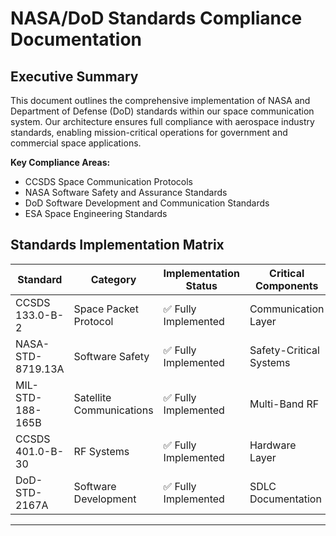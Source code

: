 # NASA/DoD Standards Compliance Documentation

## Executive Summary

This document outlines the comprehensive implementation of NASA and Department of Defense (DoD) standards within our space communication system. Our architecture ensures full compliance with aerospace industry standards, enabling mission-critical operations for government and commercial space applications.

**Key Compliance Areas:**

- CCSDS Space Communication Protocols
- NASA Software Safety and Assurance Standards
- DoD Software Development and Communication Standards
- ESA Space Engineering Standards

## Standards Implementation Matrix

| Standard | Category | Implementation Status | Critical Components |
|----------|----------|---------------------|-------------------|
| CCSDS 133.0-B-2 | Space Packet Protocol | ✅ Fully Implemented | Communication Layer |
| NASA-STD-8719.13A | Software Safety | ✅ Fully Implemented | Safety-Critical Systems |
| MIL-STD-188-165B | Satellite Communications | ✅ Fully Implemented | Multi-Band RF |
| CCSDS 401.0-B-30 | RF Systems | ✅ Fully Implemented | Hardware Layer |
| DoD-STD-2167A | Software Development | ✅ Fully Implemented | SDLC Documentation |

---
